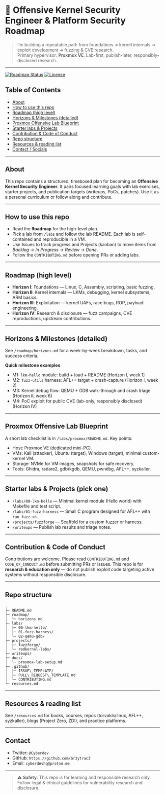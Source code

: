 # 👾 Offensive Kernel Security Engineer & Platform Security Roadmap
> I’m building a repeatable path from foundations ➜ kernel internals ➜ exploit development ➜ fuzzing & CVE research.  
> Primary hypervisor: **Proxmox VE**. Lab-first, publish-later, responsibly-disclosed research.

---

[![Roadmap Status](https://img.shields.io/badge/roadmap-in%20progress-ff0040)]()
[![License](https://img.shields.io/badge/license-MIT-9D00FF)]()

## Table of Contents
- [About](#about)
- [How to use this repo](#how-to-use-this-repo)
- [Roadmap (high level)](#roadmap-high-level)
- [Horizons & Milestones (detailed)](#horizons--milestones-detailed)
- [Proxmox Offensive Lab Blueprint](#proxmox-offensive-lab-blueprint)
- [Starter labs & Projects](#starter-labs--projects)
- [Contribution & Code of Conduct](#contribution--code-of-conduct)
- [Repo structure](#repo-structure)
- [Resources & reading list](#resources--reading-list)
- [Contact / Socials](#contact--socials)

---

## About
This repo contains a structured, timeboxed plan for becoming an **Offensive Kernel Security Engineer**. It pairs focused learning goals with lab exercises, starter projects, and publication targets (writeups, PoCs, patches). Use it as a personal curriculum or follow along and contribute.

---

## How to use this repo
- Read the **Roadmap** for the high-level plan.  
- Pick a lab from `/labs` and follow the lab README. Each lab is self-contained and reproducible in a VM.  
- Use Issues to track progress and Projects (kanban) to move items from *Backlog → In Progress → Review → Done*.  
- Follow the `CONTRIBUTING.md` before opening PRs or adding labs.

---

## Roadmap (high level)
- **Horizon I**: Foundations — Linux, C, Assembly, scripting, basic fuzzing.  
- **Horizon II**: Kernel internals — LKMs, debugging, kernel subsystems, ARM basics.  
- **Horizon III**: Exploitation — kernel UAFs, race bugs, ROP, payload engineering.  
- **Horizon IV**: Research & disclosure — fuzz campaigns, CVE reproductions, upstream contributions.

---

## Horizons & Milestones (detailed)
See `/roadmap/horizons.md` for a week-by-week breakdown, tasks, and success criteria.

**Quick milestone examples**
- M1: `lkm-hello` module: build + load + README (Horizon I, week 1)  
- M2: `fuzz-utils` harness: AFL++ target + crash-capture (Horizon I, week 2)  
- M3: Kernel debug flow: QEMU + GDB walk-through and crash triage (Horizon II, week 6)  
- M4: PoC exploit for public CVE (lab-only, responsibly disclosed) (Horizon IV)

---

## Proxmox Offensive Lab Blueprint
A short lab checklist is in `/labs/proxmox/README.md`. Key points:
- Host: Proxmox VE (dedicated mini-PC).  
- VMs: Kali (attacker), Ubuntu (target), Windows (target), minimal custom-kernel VM.  
- Storage: NVMe for VM images, snapshots for safe recovery.  
- Tools: Ghidra, radare2, gdb/kgdb, QEMU, pwndbg, AFL++, syzkaller.

---

## Starter labs & Projects (pick one)
- `/labs/00-lkm-hello` — Minimal kernel module (Hello world) with Makefile and test script.  
- `/labs/01-fuzz-harness` — Small C program designed for AFL++ with `run_fuzz.sh`.  
- `/projects/fuzzforge` — Scaffold for a custom fuzzer or harness.  
- `/writeups` — Publish lab results and triage notes.

---

## Contribution & Code of Conduct
Contributions are welcome. Please read `CONTRIBUTING.md` and `CODE_OF_CONDUCT.md` before submitting PRs or issues. This repo is for **research & education only** — do not publish exploit code targeting active systems without responsible disclosure.

---

## Repo structure
```
.
├─ README.md
├─ roadmap/
│  └─ horizons.md
├─ labs/
│  ├─ 00-lkm-hello/
│  ├─ 01-fuzz-harness/
│  └─ 02-qemu-gdb/
├─ projects/
│  ├─ fuzzforge/
│  └─ redkernel-labs/
├─ writeups/
├─ docs/
│  └─ proxmox-lab-setup.md
├─ .github/
│  ├─ ISSUE\_TEMPLATE/
│  ├─ PULL\_REQUEST\_TEMPLATE.md
│  └─ CONTRIBUTING.md
└─ resources.md

```

---

## Resources & reading list
See `/resources.md` for books, courses, repos (torvalds/linux, AFL++, syzkaller), blogs (Project Zero, ZDI), and practice platforms.

---

## Contact
- Twitter: `@Cyberdev`  
- GitHub: `https://github.com/Gr3ytrac3`  
- Email: `cyberdevhq@proton.me`

---

> ⚠️ **Safety**: This repo is for learning and responsible research only. Follow legal & ethical guidelines for vulnerability research and disclosure.
```

